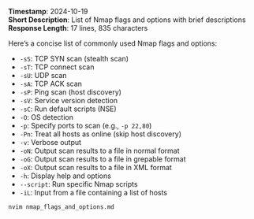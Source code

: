 **Timestamp**: 2024-10-19  
**Short Description**: List of Nmap flags and options with brief descriptions  
**Response Length**: 17 lines, 835 characters  

Here’s a concise list of commonly used Nmap flags and options:

- `-sS`: TCP SYN scan (stealth scan)
- `-sT`: TCP connect scan
- `-sU`: UDP scan
- `-sA`: TCP ACK scan
- `-sP`: Ping scan (host discovery)
- `-sV`: Service version detection
- `-sC`: Run default scripts (NSE)
- `-O`: OS detection
- `-p`: Specify ports to scan (e.g., `-p 22,80`)
- `-Pn`: Treat all hosts as online (skip host discovery)
- `-v`: Verbose output
- `-oN`: Output scan results to a file in normal format
- `-oG`: Output scan results to a file in grepable format
- `-oX`: Output scan results to a file in XML format
- `-h`: Display help and options
- `--script`: Run specific Nmap scripts
- `-iL`: Input from a file containing a list of hosts

```bash
nvim nmap_flags_and_options.md
```
